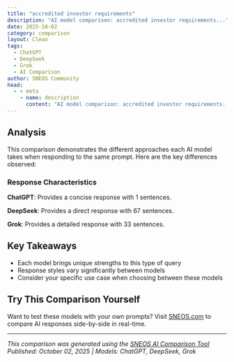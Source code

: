 ```yaml
---
title: "accredited investor requirements"
description: "AI model comparison: accredited investor requirements..."
date: 2025-10-02
category: comparison
layout: Clean
tags:
  - ChatGPT
  - DeepSeek
  - Grok
  - AI Comparison
author: SNEOS Community
head:
  - - meta
    - name: description
      content: "AI model comparison: accredited investor requirements..."
---
```


<ChatComparison
  title="accredited investor requirements"
  prompt="accredited investor requirements"
  :responses='{"ChatGPT": "In the United States, an \"accredited investor\" is defined by the Securities and Exchange Commission (SEC) under Regulation D of the Securities Act of 1933. The criteria for being considered an accredited investor are designed to ensure that individuals participating in certain types of high-risk investments have sufficient financial knowledge and ability to bear the economic consequences of such investments. As of my last knowledge update in October 2023, the following criteria apply:\n\n### Individual Accredited Investor Criteria:\n1. **Income Test**: \n - An individual must have had an annual income of more than $200,000 in each of the last two years (or $300,000 combined income with a spouse) and have a reasonable expectation of reaching the same income level in the current year.\n\n2. **Net Worth Test**: \n - An individual must have a net worth exceeding $1 million, either alone or together with a spouse, excluding the value of their primary residence.\n\n3. **Professional Certifications**:\n - An individual holding certain professional certifications, designations, or credentials from an accredited educational institution may qualify. This includes individuals with:\n - Series 7, Series 65, or Series 82 licenses.\n\n4. **Entities**: \n - Certain entities also qualify as accredited investors, including:\n - Banks, insurance companies, registered investment companies, business development companies, or small business investment companies.\n - Any organization with assets exceeding $5 million, not formed for the specific purpose of acquiring the securities offered.\n - Any entity in which all the equity owners are accredited investors.\n\n### Other Criteria:\n- **Trusts**: A trust with assets exceeding $5 million, not formed for the specific purpose of acquiring the offered securities, can also qualify, provided that a \"sophisticated person\" is making decisions for the trust.\n\nIt&#x27;s important to note that these criteria are subject to change, and it&#x27;s recommended to check the SEC&#x27;s official site or consult with a financial advisor for the most current information and assistance in determining accredited investor status.", "DeepSeek": "Of course. Here is a comprehensive overview of the Accredited Investor requirements in the United States, based on the rules defined by the U.S. Securities and Exchange Commission (SEC).\n\n### The Core Concept\n\nAn **Accredited Investor** is a person or entity legally allowed to participate in investment opportunities not registered with financial authorities, such as private placements, hedge funds, venture capital, and angel investments. These are considered **higher-risk, less regulated, and less liquid** investments, so the SEC restricts them to investors who are presumed to have the financial sophistication and capacity to bear the economic risk.\n\n---\n\n### How to Qualify as an Accredited Investor\n\nThe requirements are primarily based on **income, net worth, or professional credentials**. The rules were updated in 2020 to add new qualification pathways.\n\n#### 1. For Individuals (Natural Persons)\n\nYou must meet **at least one** of the following criteria:\n\n**A. Income Test**\n* Have an **annual income of at least $200,000** (or $300,000 joint income with a spouse or spousal equivalent) for each of the last two years.\n* You must have a **reasonable expectation** of earning the same or higher income in the current year.\n\n**B. Net Worth Test**\n* Have a **net worth of at least $1,000,000**, either individually or jointly with a spouse or spousal equivalent.\n* **Crucial Note:** The value of your **primary residence is NOT included** in this calculation. Your mortgage and other debts on the residence are also not included as liabilities, *unless* the debt exceeds the fair market value of the residence.\n\n**C. Professional Knowledge, Certifications, and Designations (The \u0022New\u0022 Pathways)**\n* Hold in good standing one of the following **professional certifications or designations**:\n * **Series 7** (General Securities Representative)\n * **Series 65** (Investment Adviser Representative)\n * **Series 82** (Private Securities Offerings Representative)\n* The SEC can also designate other credentials in the future.\n* **Knowledgeable Employees** of a private fund (e.g., executives and directors) are also considered accredited for investing in their own fund.\n\n**D. Entity Test for \u0022Family Offices\u0022**\n* Be a **\u0022Knowledgeable Employee\u0022** of the private fund issuing the securities.\n* Be a **\u0022Family Client\u0022** of a \u0022Family Office\u0022 that meets the definition and whose assets under management are \u003E$5 million. The family office itself must not have been formed solely to acquire the securities.\n\n---\n\n#### 2. For Entities (Legal Persons)\n\nCertain types of organizations are automatically considered accredited investors if they meet the following criteria:\n\n**A. Asset Test**\n* Any entity (including corporations, partnerships, LLCs, trusts, etc.) owning **investments in excess of $5 million** that was **not formed for the specific purpose** of investing in the securities offered.\n\n**B. Specific Types of Entities**\n* **Banks, Insurance Companies, Registered Investment Companies, and Business Development Companies.**\n* **Small Business Investment Companies** (SBICs) licensed by the U.S. Small Business Administration.\n* **501(c)(3) Organizations** with total assets over $5 million.\n* **Indian Tribes, Governmental Bodies, and Employee Benefit Plans** (if the plan has total assets over $5 million or if a qualified investment manager makes its investment decisions).\n* **Registered Broker-Dealers.**\n* Any entity in which **all of the equity owners** are accredited investors.\n\n---\n\n### Why These Requirements Exist\n\nThe purpose is rooted in investor protection:\n\n1. **Risk Mitigation:** Unregistered securities (like startups and private equity) are extremely risky, illiquid, and have less disclosure. The SEC assumes accredited investors can withstand a total loss.\n2. **Sophistication Assumption:** The criteria are a proxy for financial sophistication\u2014the ability to understand the risks and conduct necessary due diligence, either through personal wealth or professional credentials.\n3. **Capital Formation:** It allows companies, especially startups, to raise capital more easily from a pool of sophisticated investors without the immense cost and burden of a public offering.\n\n---\n\n### How is Accreditation Verified?\n\nIssuers of private securities are legally responsible for taking **\u0022reasonable steps\u0022** to verify that an investor is accredited. They cannot simply take your word for it. Common methods include:\n\n* **Reviewing Tax Returns:** For the income test.\n* **Reviewing Bank/Brokerage Statements, Appraisals, and Credit Reports:** For the net worth test.\n* **Receiving a Letter from a CPA, Attorney, or Registered Investment Adviser:** Confirming the investor\u0027s status.\n* **Confirming Professional Licenses:** For the Series 7, 65, or 82 pathway.\n\n### Important Considerations \u0026 Criticisms\n\n* **Self-Certification is Not Enough:** You will be required to provide documentation.\n* **No Official \u0022Accredited Investor\u0022 License or Registry:** There is no government-issued card or central database. Your status is verified deal-by-deal by the issuer.\n* **Criticism:** A common criticism is that the rules are overly reliant on wealth as a measure of sophistication, potentially excluding financially savvy individuals who don\u0027t meet the strict income or net worth thresholds.\n* **International Investors:** Non-U.S. persons must also meet these criteria to invest in U.S. private offerings.\n\n### Summary Table for Individuals\n\n| Qualification Method | Requirement | Key Details |\n| :--- | :--- | :--- |\n| **Income** | **\u003E$200,000** individual or **\u003E$300,000** joint | For the last 2 years; expected this year. |\n| **Net Worth** | **\u003E$1,000,000** | **Excludes** primary residence value. |\n| **Professional Credentials** | **Series 7, 65, or 82** license | Must be held in good standing. |\n| **Knowledgeable Employee** | Executive/officer of the fund | Accredited for investing in that specific fund. |\n\n***Disclaimer:** This information is for educational purposes only and does not constitute legal or financial advice. The rules can be complex, and you should consult with a qualified securities attorney or financial advisor to determine your specific accredited investor status.*", "Grok": "In the United States, an **accredited investor** is an individual or entity that meets specific financial criteria set by the Securities and Exchange Commission (SEC) to invest in certain types of private securities offerings, such as hedge funds, private equity funds, and venture capital funds. These requirements are in place to ensure that investors have the financial sophistication and capacity to bear the risks associated with such investments.\n\n### Accredited Investor Requirements (as of the latest SEC rules updated in 2020):\n\n#### For Individuals:\nAn individual qualifies as an accredited investor if they meet **one of the following criteria**:\n\n1. **Income Test**:\n - Annual income of at least **$200,000** (or **$300,000** combined with a spouse or spousal equivalent) in each of the prior two years, with a reasonable expectation of reaching the same income level in the current year.\n\n2. **Net Worth Test**:\n - A net worth of at least **$1,000,000**, either individually or combined with a spouse or spousal equivalent, excluding the value of their primary residence.\n\n3. **Professional Knowledge or Credentials** (added in 2020):\n - Holding certain professional certifications, designations, or credentials recognized by the SEC as demonstrating financial sophistication. Examples include:\n - Series 7, Series 65, or Series 82 licenses.\n - Being a \u0022knowledgeable employee\u0022 of a private fund (e.g., an employee with significant involvement in the investment activities of the fund).\n\n#### For Entities:\nEntities can qualify as accredited investors under the following conditions:\n\n1. **Investment Threshold**:\n - Any entity with total assets in excess of **$5,000,000** that was not formed for the specific purpose of acquiring the securities being offered.\n\n2. **Entity Ownership**:\n - Any entity in which all equity owners are accredited investors.\n\n3. **Certain Financial Institutions**:\n - Entities such as banks, savings and loan associations, broker-dealers, insurance companies, or registered investment companies automatically qualify.\n\n4. **Trusts**:\n - A trust with total assets exceeding **$5,000,000**, not formed for the specific purpose of acquiring the securities offered, and whose purchase is directed by a sophisticated person (someone with knowledge and experience in financial matters).\n\n#### Additional Notes:\n- The definition of an accredited investor was expanded in 2020 to include individuals with certain professional credentials and \u0022knowledgeable employees\u0022 of private funds, recognizing that financial sophistication can be demonstrated through means other than income or net worth.\n- Spousal equivalents (e.g., domestic partners) can now be included when calculating joint income or net worth.\n- The SEC periodically reviews these thresholds, but they have not been adjusted for inflation in recent years, despite discussions on the topic.\n- Accredited investor status is important because it allows individuals and entities to participate in private placements and other unregistered securities offerings under exemptions like Regulation D (Rules 506(b) and 506(c)).\n\n#### Why These Requirements Exist:\nThe SEC established these criteria to protect investors from the high risks associated with certain private investments, which often lack the transparency and regulatory oversight of public markets. Accredited investors are presumed to have the financial means or expertise to evaluate and bear the risks of such investments.\n\n#### Verification:\nWhen participating in private offerings, issuers may require investors to provide documentation to verify their accredited investor status, such as tax returns, pay stubs, bank statements, or a letter from a CPA, attorney, or financial advisor.\n\nIf you\u0027re outside the U.S., different rules may apply depending on the country or jurisdiction, as \u0022accredited investor\u0022 or equivalent terms are defined by local securities regulators. Let me know if you\u0027d like information on a specific country or region!"}' 
  published-date="10:15"
/>

## Analysis

This comparison demonstrates the different approaches each AI model takes when responding to the same prompt. Here are the key differences observed:

### Response Characteristics

**ChatGPT**: Provides a concise response with 1 sentences. 

**DeepSeek**: Provides a direct response with 67 sentences. 

**Grok**: Provides a detailed response with 33 sentences. 

## Key Takeaways

- Each model brings unique strengths to this type of query
- Response styles vary significantly between models
- Consider your specific use case when choosing between these models

## Try This Comparison Yourself

Want to test these models with your own prompts? Visit [SNEOS.com](https://sneos.com) to compare AI responses side-by-side in real-time.

---

*This comparison was generated using the [SNEOS AI Comparison Tool](https://sneos.com)*
*Published: October 02, 2025 | Models: ChatGPT, DeepSeek, Grok*
